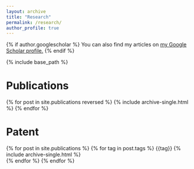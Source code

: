 ```yaml
---
layout: archive
title: "Research"
permalink: /research/
author_profile: true
---
```


{% if author.googlescholar %}
  You can also find my articles on <u><a href="{{author.googlescholar}}">my Google Scholar profile</a>.</u>
{% endif %}

{% include base_path %}

Publications
===
{% for post in site.publications reversed %}
    {% include archive-single.html %}
{% endfor %}


Patent
====

{% for post in site.publications %}
  {% for tag in post.tags %}
    {{tag}}
    {% include archive-single.html %}      
  {% endfor %}
{% endfor %}

<!--{% for post in site.publications %}
    {% if post.tags == "patent" %}
      {% include archive-single.html %}
    {% endif %}
{% endfor %}-->
